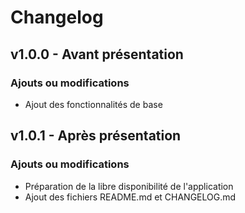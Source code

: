 # Changelog

## v1.0.0 - Avant présentation
### Ajouts ou modifications
- Ajout des fonctionnalités de base

## v1.0.1 - Après présentation
### Ajouts ou modifications
- Préparation de la libre disponibilité de l'application
- Ajout des fichiers README.md et CHANGELOG.md
